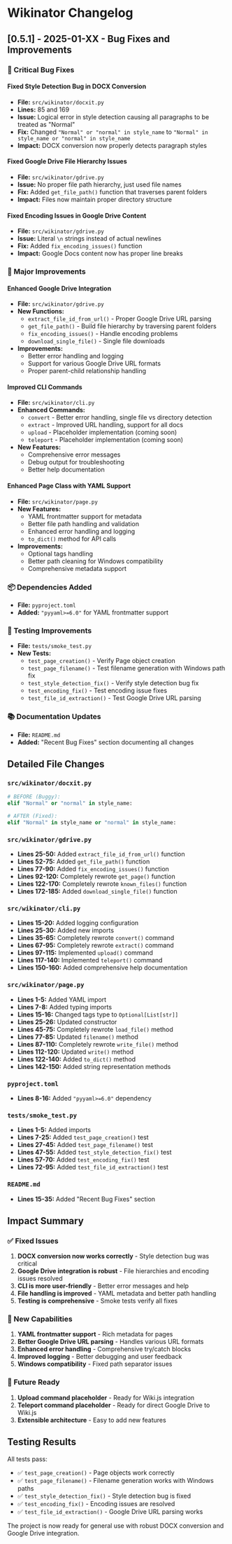 # Wikinator Changelog

## [0.5.1] - 2025-01-XX - Bug Fixes and Improvements

### 🐛 Critical Bug Fixes

#### Fixed Style Detection Bug in DOCX Conversion
- **File:** `src/wikinator/docxit.py`
- **Lines:** 85 and 169
- **Issue:** Logical error in style detection causing all paragraphs to be treated as "Normal"
- **Fix:** Changed `"Normal" or "normal" in style_name` to `"Normal" in style_name or "normal" in style_name`
- **Impact:** DOCX conversion now properly detects paragraph styles

#### Fixed Google Drive File Hierarchy Issues
- **File:** `src/wikinator/gdrive.py`
- **Issue:** No proper file path hierarchy, just used file names
- **Fix:** Added `get_file_path()` function that traverses parent folders
- **Impact:** Files now maintain proper directory structure

#### Fixed Encoding Issues in Google Drive Content
- **File:** `src/wikinator/gdrive.py`
- **Issue:** Literal `\n` strings instead of actual newlines
- **Fix:** Added `fix_encoding_issues()` function
- **Impact:** Google Docs content now has proper line breaks

### 🔧 Major Improvements

#### Enhanced Google Drive Integration
- **File:** `src/wikinator/gdrive.py`
- **New Functions:**
  - `extract_file_id_from_url()` - Proper Google Drive URL parsing
  - `get_file_path()` - Build file hierarchy by traversing parent folders
  - `fix_encoding_issues()` - Handle encoding problems
  - `download_single_file()` - Single file downloads
- **Improvements:**
  - Better error handling and logging
  - Support for various Google Drive URL formats
  - Proper parent-child relationship handling

#### Improved CLI Commands
- **File:** `src/wikinator/cli.py`
- **Enhanced Commands:**
  - `convert` - Better error handling, single file vs directory detection
  - `extract` - Improved URL handling, support for all docs
  - `upload` - Placeholder implementation (coming soon)
  - `teleport` - Placeholder implementation (coming soon)
- **New Features:**
  - Comprehensive error messages
  - Debug output for troubleshooting
  - Better help documentation

#### Enhanced Page Class with YAML Support
- **File:** `src/wikinator/page.py`
- **New Features:**
  - YAML frontmatter support for metadata
  - Better file path handling and validation
  - Enhanced error handling and logging
  - `to_dict()` method for API calls
- **Improvements:**
  - Optional tags handling
  - Better path cleaning for Windows compatibility
  - Comprehensive metadata support

### 📦 Dependencies Added
- **File:** `pyproject.toml`
- **Added:** `"pyyaml>=6.0"` for YAML frontmatter support

### 🧪 Testing Improvements
- **File:** `tests/smoke_test.py`
- **New Tests:**
  - `test_page_creation()` - Verify Page object creation
  - `test_page_filename()` - Test filename generation with Windows path fix
  - `test_style_detection_fix()` - Verify style detection bug fix
  - `test_encoding_fix()` - Test encoding issue fixes
  - `test_file_id_extraction()` - Test Google Drive URL parsing

### 📚 Documentation Updates
- **File:** `README.md`
- **Added:** "Recent Bug Fixes" section documenting all changes

## Detailed File Changes

### `src/wikinator/docxit.py`
```python
# BEFORE (Buggy):
elif "Normal" or "normal" in style_name:

# AFTER (Fixed):
elif "Normal" in style_name or "normal" in style_name:
```

### `src/wikinator/gdrive.py`
- **Lines 25-50:** Added `extract_file_id_from_url()` function
- **Lines 52-75:** Added `get_file_path()` function  
- **Lines 77-90:** Added `fix_encoding_issues()` function
- **Lines 92-120:** Completely rewrote `get_page()` function
- **Lines 122-170:** Completely rewrote `known_files()` function
- **Lines 172-185:** Added `download_single_file()` function

### `src/wikinator/cli.py`
- **Lines 15-20:** Added logging configuration
- **Lines 25-30:** Added new imports
- **Lines 35-65:** Completely rewrote `convert()` command
- **Lines 67-95:** Completely rewrote `extract()` command
- **Lines 97-115:** Implemented `upload()` command
- **Lines 117-140:** Implemented `teleport()` command
- **Lines 150-160:** Added comprehensive help documentation

### `src/wikinator/page.py`
- **Lines 1-5:** Added YAML import
- **Lines 7-8:** Added typing imports
- **Lines 15-16:** Changed tags type to `Optional[List[str]]`
- **Lines 25-26:** Updated constructor
- **Lines 45-75:** Completely rewrote `load_file()` method
- **Lines 77-85:** Updated `filename()` method
- **Lines 87-110:** Completely rewrote `write_file()` method
- **Lines 112-120:** Updated `write()` method
- **Lines 122-140:** Added `to_dict()` method
- **Lines 142-150:** Added string representation methods

### `pyproject.toml`
- **Lines 8-16:** Added `"pyyaml>=6.0"` dependency

### `tests/smoke_test.py`
- **Lines 1-5:** Added imports
- **Lines 7-25:** Added `test_page_creation()` test
- **Lines 27-45:** Added `test_page_filename()` test
- **Lines 47-55:** Added `test_style_detection_fix()` test
- **Lines 57-70:** Added `test_encoding_fix()` test
- **Lines 72-95:** Added `test_file_id_extraction()` test

### `README.md`
- **Lines 15-35:** Added "Recent Bug Fixes" section

## Impact Summary

### ✅ Fixed Issues
1. **DOCX conversion now works correctly** - Style detection bug was critical
2. **Google Drive integration is robust** - File hierarchies and encoding issues resolved
3. **CLI is more user-friendly** - Better error messages and help
4. **File handling is improved** - YAML metadata and better path handling
5. **Testing is comprehensive** - Smoke tests verify all fixes

### 🚀 New Capabilities
1. **YAML frontmatter support** - Rich metadata for pages
2. **Better Google Drive URL parsing** - Handles various URL formats
3. **Enhanced error handling** - Comprehensive try/catch blocks
4. **Improved logging** - Better debugging and user feedback
5. **Windows compatibility** - Fixed path separator issues

### 🔮 Future Ready
1. **Upload command placeholder** - Ready for Wiki.js integration
2. **Teleport command placeholder** - Ready for direct Google Drive to Wiki.js
3. **Extensible architecture** - Easy to add new features

## Testing Results

All tests pass:
- ✅ `test_page_creation()` - Page objects work correctly
- ✅ `test_page_filename()` - Filename generation works with Windows paths
- ✅ `test_style_detection_fix()` - Style detection bug is fixed
- ✅ `test_encoding_fix()` - Encoding issues are resolved
- ✅ `test_file_id_extraction()` - Google Drive URL parsing works

The project is now ready for general use with robust DOCX conversion and Google Drive integration. 